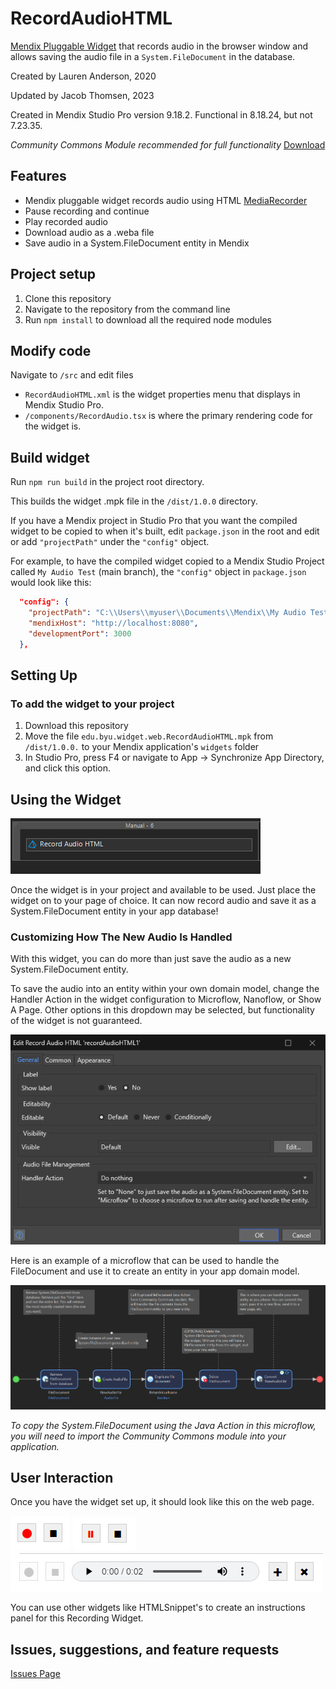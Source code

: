 # RecordAudioHTML
[Mendix Pluggable Widget](https://docs.mendix.com/howto/extensibility/pluggable-widgets/) 
that records audio in the browser window and allows saving the audio file in a 
`System.FileDocument` in the database.

Created by Lauren Anderson, 2020

Updated by Jacob Thomsen, 2023

Created in Mendix Studio Pro version 9.18.2.
Functional in 8.18.24, but not 7.23.35.

*Community Commons Module recommended for full functionality* [Download](https://marketplace.mendix.com/link/component/170)

## Features
- Mendix pluggable widget records audio using HTML 
[MediaRecorder](https://developer.mozilla.org/en-US/docs/Web/API/MediaRecorder) 
- Pause recording and continue
- Play recorded audio
- Download audio as a .weba file 
- Save audio in a System.FileDocument entity in Mendix

## Project setup 
1. Clone this repository
2. Navigate to the repository from the command line
3. Run `npm install` to download all the required node modules

## Modify code
Navigate to `/src` and edit files
 - `RecordAudioHTML.xml` is the widget properties menu that displays in Mendix Studio Pro.
 - `/components/RecordAudio.tsx` is where the primary rendering code for the widget is.

## Build widget
Run `npm run build` in the project root directory.

This builds the widget .mpk file in the `/dist/1.0.0` directory.

If you have a Mendix project in Studio Pro that you want the compiled widget to be copied to 
when it's built, edit `package.json` in the root and edit or add `"projectPath"` under the 
`"config"` object.

For example, to have the compiled widget copied to a Mendix Studio Project called 
`My Audio Test` (main branch), the `"config"` object in `package.json` would look like this:
 
```json
  "config": {
    "projectPath": "C:\\Users\\myuser\\Documents\\Mendix\\My Audio Test-main",
    "mendixHost": "http://localhost:8080",
    "developmentPort": 3000
  },

``` 

## Setting Up
### To add the widget to your project
1. Download this repository
2. Move the file `edu.byu.widget.web.RecordAudioHTML.mpk` from `/dist/1.0.0.` to your 
Mendix application's `widgets` folder
3. In Studio Pro, press F4 or navigate to App -> Synchronize App Directory, and click this option.

## Using the Widget
![image_1.png](readme_images/image_1.png)

Once the widget is in your project and available to be used. Just place the widget on to your page of choice. 
It can now record audio and save it as a System.FileDocument entity in your app database!

### Customizing How The New Audio Is Handled

With this widget, you can do more than just save the audio as a new System.FileDocument entity.

To save the audio into an entity within your own domain model, change the Handler Action in the widget configuration
to Microflow, Nanoflow, or Show A Page. Other options in this dropdown may be selected, but functionality of the widget
is not guaranteed.

![img_2.png](readme_images/img_2.png)

Here is an example of a microflow that can be used to handle the FileDocument and use it to create an entity in your
app domain model.

![HandlerFlow1.png](readme_images/HandlerFlow1.png)

*To copy the System.FileDocument using the Java Action in this microflow, you will need to import the Community Commons
module into your application.* 

## User Interaction
Once you have the widget set up, it should look like this on the web page.

![img_5.png](readme_images/img_5.png)
![img_6.png](readme_images/img_6.png)
![img_7.png](readme_images/img_7.png)

You can use other widgets like HTMLSnippet's to create an instructions panel for this Recording Widget.

## Issues, suggestions, and feature requests
[Issues Page](https://github.com/laurenra7/RecordAudioHTML/issues)
